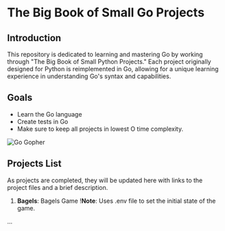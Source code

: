 # The Big Book of Small Go Projects 

## Introduction 
This repository is dedicated to learning and mastering Go by working through "The Big Book of Small Python Projects." Each project originally designed for Python is reimplemented in Go, allowing for a unique learning experience in understanding Go's syntax and capabilities. 

## Goals 
- Learn the Go language 
- Create tests in Go
- Make sure to keep all projects in lowest O time complexity. 

![Go Gopher](https://i.ibb.co/wW5fSmc/gogopherwizard-removebg-preview.png) 

## Projects List 
As projects are completed, they will be updated here with links to the project files and a brief description. 

1. **Bagels**: Bagels Game  !**Note**:  Uses .env file to set the initial state of the game.

... 
